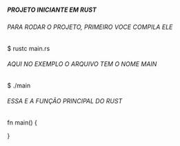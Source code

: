 ##### PROJETO INICIANTE EM RUST 
###### PARA RODAR O PROJETO, PRIMEIRO VOCE COMPILA ELE 
$ rustc main.rs
###### AQUI NO EXEMPLO O ARQUIVO TEM O NOME MAIN 
$ ./main

###### ESSA E A FUNÇÃO PRINCIPAL DO RUST 
fn main() {

}

